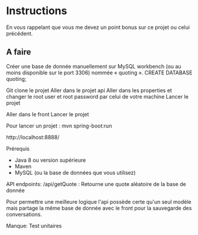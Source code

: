 <h1>Instructions</h1>
En vous rappelant que vous me devez un point bonus sur ce projet ou celui précédent.

<h2>A faire</h2>

Créer une base de donnée manuellement sur MySQL workbench (ou au moins disponible sur le port 3306) nommée « quoting ».
CREATE DATABASE quoting;

Git clone le projet
Aller dans le projet api
Aller dans les properties et changer le root user et root password par celui de votre machine
Lancer le projet

Aller dans le front 
Lancer le projet

Pour lancer un projet : mvn spring-boot:run


http://localhost:8888/

Prérequis
* Java 8 ou version supérieure
* Maven
* MySQL (ou la base de données que vous utilisez)

API endpoints:
/api/getQuote : Retourne une quote aléatoire de la base de donnée

Pour permettre une meilleure logique l'api possède certe qu'un seul modèle mais partage la même base de donnée avec le front pour la sauvegarde des conversations.

Manque:
Test unitaires